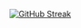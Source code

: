 [![GitHub Streak](https://streak-stats.demolab.com?user=Hernan404&theme=gotham&exclude_days=Sun)](https://git.io/streak-stats)

